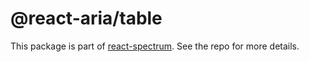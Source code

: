 # @react-aria/table

This package is part of [react-spectrum](https://github.com/adobe-private/react-spectrum-v3). See the repo for more details.
